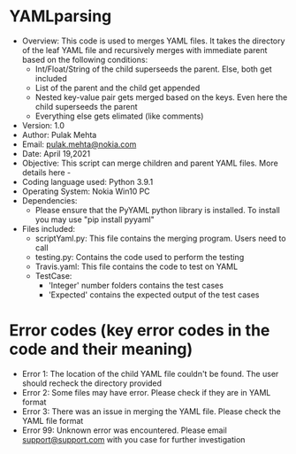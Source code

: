 # YAMLparsing
- Overview: This code is used to merges YAML files. It takes the directory of the leaf YAML file and recursively merges with immediate parent based on the following conditions:
  - Int/Float/String of the child superseeds the parent. Else, both get included
  - List of the parent and the child get appended
  - Nested key-value pair gets merged based on the keys. Even here the child superseeds the parent
  - Everything else gets elimated (like comments)
- Version: 1.0
- Author: Pulak Mehta
- Email: pulak.mehta@nokia.com
- Date: April 19,2021
- Objective: This script can merge children and parent YAML files. More details here - 
- Coding language used: Python 3.9.1
- Operating System: Nokia Win10 PC
- Dependencies: 
  - Please ensure that the PyYAML python library is installed. To install you may use "pip install pyyaml" 
- Files included:
  - scriptYaml.py: This file contains the merging program. Users need to call
  - testing.py: Contains the code used to perform the testing
  - Travis.yaml: This file contains the code to test on YAML
  - TestCase:
    - 'Integer' number folders contains the test cases
    - 'Expected' contains the expected output of the test cases
    
  
# Error codes (key error codes in the code and their meaning)
 - Error 1: The location of the child YAML file couldn't be found. The user should recheck the directory provided 
 - Error 2: Some files may have error. Please check if they are in YAML format
 - Error 3: There was an issue in merging the YAML file. Please check the YAML file format
 - Error 99: Unknown error was encountered. Please email support@support.com with you case for further investigation
